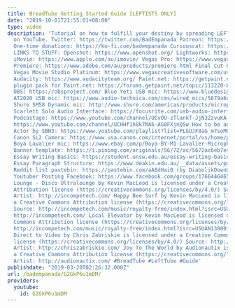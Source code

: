 ```yaml
---
title: BreadTube Getting Started Guide [LEFTISTS ONLY]
date: "2019-10-01T21:55:01+08:00"
type: video
description: 'Tutorial on how to fulfill your destiny by spreading LEFTIST PROPAGANDA
  on YouTube. Twitter: https://twitter.com/BadEmpanada Patreon: https://patreon.com/BadEmpanada
  One-time donations: https://ko-fi.com/badempanada Curiouscat: https://curiouscat.me/BadEmpanada
  LINKS TO STUFF: Openshot: https://www.openshot.org/ Lightworks: https://www.lwks.com/
  iMovie: https://www.apple.com/au/imovie/ Vegas Pro: https://www.vegascreativesoftware.com/us/vegas-pro/
  Premiere: https://www.adobe.com/au/products/premiere.html Final Cut Pro: https://www.apple.com/au/final-cut-pro/
  Vegas Movie Studio Platinum: https://www.vegascreativesoftware.com/us/sem/vegas-movie-studio-platinum/
  Audacity: https://www.audacityteam.org/ Paint.net: https://getpaint.net BoltBait''s
  plugin pack for Paint.net: https://forums.getpaint.net/topic/113220-boltbaits-plugin-pack-for-pdn-v41-and-beyond-updated-december-1-2018/
  OBS: https://obsproject.com/ Blue Yeti USB mic: https://www.bluedesigns.com/products/yeti/
  AT2020 USB mic: https://www.audio-technica.com/cms/wired_mics/5879a6ca22e5aa7e/index.html
  Shure SM58 Dynamic mic: http://www.shure.com/americas/products/microphones/sm/sm58-vocal-microphone
  Scarlett Solo Audio Interface: https://focusrite.com/usb-audio-interface/scarlett/scarlett-solo
  Podcastage: https://www.youtube.com/channel/UCvOU-zTlankT-JjN3ZzvuKA Boothjunkie:
  https://www.youtube.com/channel/UCHHf1h8k7MA6-AG8FXjnQSw How to be an Online Voice
  Actor by SBN3: https://www.youtube.com/playlist?list=PLGUJF8aG_m7soM0uaA_ucKHlgh890Uyou
  Canon SL2 Camera: https://www.usa.canon.com/internet/portal/us/home/products/details/cameras/eos-dslr-and-mirrorless-cameras/dslr/eos-rebel-sl2-ef-s-18-55mm-is-stm-kit
  Boya Lavalier mic: https://www.ebay.com/p/Boya-BY-M1-Lavalier-Microphone/1950313367
  Banner template: https://i.pinimg.com/originals/56/72/ac/5672ac6eb7e41ac1ea029e5f9e00eb02.png
  Essay Writing Basics: https://student.unsw.edu.au/essay-writing-basics Guide to
  Essay Paragraph Structure: https://www.deakin.edu.au/__data/assets/pdf_file/0011/810596/Guide-to-essay-paragraph-structure_Deakin-Study-Support.pdf
  Reddit list pastebin: https://pastebin.com/aA8dHai0 (by DiabolikDownUnder) Leftist
  Youtuber Posting Facebook: https://www.facebook.com/groups/176644646512627/ Airport
  Lounge - Disco Ultralounge by Kevin MacLeod is licensed under a Creative Commons
  Attribution license (https://creativecommons.org/licenses/by/4.0/) Source: http://incompetech.com/music/royalty-free/index.html?isrc=USUAN1100806
  Artist: http://incompetech.com/ Happy Bee Surf by Kevin MacLeod is licensed under
  a Creative Commons Attribution license (https://creativecommons.org/licenses/by/4.0/)
  Source: http://incompetech.com/music/royalty-free/index.html?isrc=USUAN1300015 Artist:
  http://incompetech.com/ Local Elevator by Kevin MacLeod is licensed under a Creative
  Commons Attribution license (https://creativecommons.org/licenses/by/4.0/) Source:
  http://incompetech.com/music/royalty-free/index.html?isrc=USUAN1300012 Artist: http://incompetech.com/
  Direct to Video by Chris Zabriskie is licensed under a Creative Commons Attribution
  license (https://creativecommons.org/licenses/by/4.0/) Source: http://chriszabriskie.com/dtv/
  Artist: http://chriszabriskie.com/ Joy To The World by Audionautix is licensed under
  a Creative Commons Attribution license (https://creativecommons.org/licenses/by/4.0/)
  Artist: http://audionautix.com/ #BreadTube #LeftTube #Guide'
publishdate: "2019-03-20T02:26:32.000Z"
url: /badempanada/G2GkP6u1mDM/
providers:
  youtube:
    id: G2GkP6u1mDM
---
```

